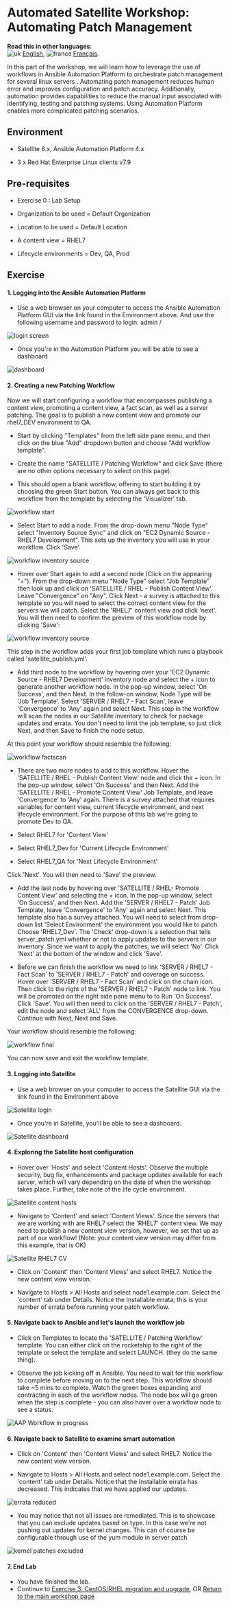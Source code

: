 Automated Satellite Workshop: Automating Patch Management
================================================================

**Read this in other languages**:
<br>![uk](../../../images/uk.png) [English](README.md), ![france](../../../images/fr.png) [Français](README.fr.md).
<br>

In this part of the workshop, we will learn how to leverage the use of workflows in Ansible Automation Platform to orchestrate patch management for several linux servers . Automating patch management reduces human error and improves configuration and patch accuracy. Additionally, automation provides capabilities to reduce the manual input associated with identifying, testing and patching systems.  Using Automation Platform enables more complicated patching scenarios.

Environment
-----------

-   Satellite 6.x, Ansible Automation Platform 4.x

-   3 x Red Hat Enterprise Linux clients v7.9

Pre-requisites
--------------

-   Exercise 0 : Lab Setup

-   Organization to be used = Default Organization

-   Location to be used = Default Location

-   A content view = RHEL7

-   Lifecycle environments = Dev, QA, Prod

Exercise
--------

#### 1\. Logging into the Ansible Automation Platform

-   Use a web browser on your computer to access the Ansible Automation Platform GUI via the link found in the Environment above. And use the following username and password to login: admin / <password you were provided>

![login screen](images/2-patching-aap2-login.png)

-   Once you're in the Automation Platform you will be able to see a dashboard

![dashboard](images/2-patching-aap2-dashboard.png)

#### 2\. Creating a new Patching Workflow

Now we will start configuring a workflow that encompasses publishing a content view, promoting a content view, a fact scan, as well as a server patching. The goal is to publish a new content view and promote our rhel7_DEV environment to QA.

-   Start by clicking "Templates" from the left side pane menu, and then click on the blue "Add" dropdown button and choose "Add workflow template".

-   Create the name "SATELLITE / Patching Workflow" and click Save (there are no other options necessary to select on this page).

-   This should open a blank workflow, offering to start building it by choosing the green Start button. You can always get back to this workflow from the template by selecting the 'Visualizer' tab.

![workflow start](images/2-patching-aap2-workflow-start.png)

-   Select Start to add a node. From the drop-down menu "Node Type" select "Inventory Source Sync" and click on "EC2 Dynamic Source - RHEL7 Development". This sets up the inventory you will use in your workflow. Click 'Save'.

![workflow inventory source](images/2-patching-aap2-workflow-inventory-source.png)

-   Hover over Start again to add a second node (Click on the appearing "+"). From the drop-down menu "Node Type" select "Job Template" then look up and click on 'SATELLITE / RHEL - Publish Content View'. Leave "Convergence" on "Any". Click Next - a survey is attached to this template so you will need to select the correct content view for the servers we will patch. Select the 'RHEL7' content view and click 'next'. You will then need to confirm the preview of this workflow node by clicking 'Save':

![workflow inventory source](images/2-patching-aap2-workflow-publish-CV-preview.png)

This step in the workflow adds your first job template which runs a playbook called 'satellite_publish.yml'.

-   Add third node to the workflow by hovering over your 'EC2 Dynamic Source - RHEL7 Development' inventory node and select the + icon to generate another workflow node.  In the pop-up window, select 'On Success', and then Next. In the follow-on window, Node Type will be 'Job Template'. Select 'SERVER / RHEL7 - Fact Scan', leave 'Convergence' to 'Any' again and select Next. This step in the workflow will scan the nodes in our Satellite inventory to check for package updates and errata.  You don't need to limit the job template, so just click Next, and then Save to finish the node setup.

At this point your workflow should resemble the following:

![workflow factscan](images/2-patching-aap2-workflow-factscan.png)

-   There are two more nodes to add to this workflow. Hover the 'SATELLITE / RHEL - Publish Content View' node and click the + icon. In the pop-up window, select 'On Success' and then Next.  Add the 'SATELLITE / RHEL - Promote Content View' Job Template, and leave 'Convergence' to 'Any' again. There is a survey attached that requires variables for content view, current lifecycle environment, and next lifecycle environment. For the purpose of this lab we're going to promote Dev to QA.

-   Select RHEL7 for 'Content View'

-   Select RHEL7_Dev for 'Current Lifecycle Environment'

-   Select RHEL7_QA for 'Next Lifecycle Environment'

Click 'Next'. You will then need to 'Save' the preview.

-   Add the last node by hovering over 'SATELLITE / RHEL- Promote Content View' and selecting the + icon. In the pop-up window, select 'On Success', and then Next. Add the 'SERVER / RHEL7 - Patch' Job Template, leave 'Convergence' to 'Any' again and select Next. This template also has a survey attached. You will need to select from drop-down list 'Select Environment' the environment you would like to patch. Choose 'RHEL7_Dev'. The 'Check' drop-down is a selection that tells server_patch.yml whether or not to apply updates to the servers in our inventory. Since we want to apply the patches, we will select 'No'. Click 'Next' at the bottom of the window and click 'Save'.

-   Before we can finish the workflow we need to link 'SERVER / RHEL7 - Fact Scan' to 'SERVER / RHEL7 - Patch' and coverage on success. Hover over 'SERVER / RHEL7 - Fact Scan' and click on the chain icon. Then click to the right of the 'SERVER / RHEL7 - Patch' node to link. You will be promoted on the right side pane menu to to Run 'On Success'. Click 'Save'. You will then need to click on the 'SERVER / RHEL7 - Patch', edit the node and select 'ALL' from the CONVERGENCE drop-down. Continue with Next, Next and Save.

Your workflow should resemble the following:

![workflow final](images/2-patching-aap2-workflow-final.png)

You can now save and exit the workflow template.

#### 3\. Logging into Satellite

-   Use a web browser on your computer to access the Satellite GUI via the link found in the Environment above

![Satellite login](images/2-patching-aap2-Satellite-login.png)

-   Once you're in Satellite, you'll be able to see a dashboard.

![Satellite dashboard](images/2-patching-aap2-Satellite-dashboard.png)

#### 4\. Exploring the Satellite host configuration

-   Hover over 'Hosts' and select 'Content Hosts'. Observe the multiple security, bug fix, enhancements and package updates available for each server, which will vary depending on the date of when the workshop takes place. Further, take note of the life cycle environment.

![Satellite content hosts](images/2-patching-aap2-Satellite-contenthosts.png)


-   Navigate to 'Content' and select 'Content Views'. Since the servers that we are working with are RHEL7 select the 'RHEL7' content view. We may need to publish a new content view version, however, we set that up as part of our workflow! (Note: your content view version may differ from this example, that is OK)

![Satellite RHEL7 CV](images/2-patching-aap-Satellite-CV-RHEL7.png)

-   Click on 'Content' then 'Content Views' and select RHEL7. Notice the new content view version.

-   Navigate to Hosts > All Hosts and select node1.example.com. Select the 'content' tab under Details. Notice the Installable errata; this is your number of errata before running your patch workflow.

#### 5\. Navigate back to Ansible and let's launch the workflow job

-   Click on Templates to locate the 'SATELLITE / Patching Workflow' template. You can either click on the rocketship to the right of the template or select the template and select LAUNCH. (they do the same thing).

-   Observe the job kicking off in Ansible.  You need to wait for this workflow to complete before moving on to the next step.  This workflow should take ~5 mins to complete.  Watch the green boxes expanding and contracting in each of the workflow nodes.  The node box will go green when the step is complete - you can also hover over a workflow node to see a status.

![AAP Workflow in progress](images/2-patching-aap2-workflow-in-progress.png)

#### 6\. Navigate back to Satellite to examine smart automation

-   Click on 'Content' then 'Content Views' and select RHEL7. Notice the new content view version.

-   Navigate to Hosts > All Hosts and select node1.example.com. Select the 'content' tab under Details. Notice that the Installable errata has decreased. This indicates that we have applied our updates.

![errata reduced](images/2-patching-aap2-Satellite-reduced-installable-errata.png)

-   You may notice that not all issues are remediated. This is to showcase that you can exclude updates based on type. In this case we're not pushing out updates for kernel changes. This can of course be configurable through use of the yum module in server patch

![kernel patches excluded](images/2-patching-aap2-server-patching-kernel-exclude.png)

#### 7\. End Lab

-   You have finished the lab.
-   Continue to [Exercise 3: CentOS/RHEL migration and upgrade](../3-convert2rhel/README.md), OR [Return to the main workshop page](../README.md)
